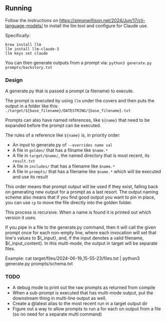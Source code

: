 ## Running

Follow the instructions on https://simonwillison.net/2024/Jun/17/cli-language-models/ to install the llm tool and configure for Claude use.

Specifically:

```
brew install llm
llm install llm-claude-3
llm keys set claude
```

You can then generate outputs from a prompt via: `python3 generate.py prompts/backstory.txt`

### Design

A generate.py that is passed a prompt (a filename) to execute.

The prompt is executed by using `llm` under the covers and then puts the output in a folder like this: `./target/${base_filename}/DATESTRING/{base_filename}.txt`

Prompts can also have named references, like `${name}` that need to be expanded before the prompt can be executed.

The rules of a reference like `${name}` is, in priority order:
- An input to generate.py of `--overrides name val`
- A file in `golden/` that has a filname like `$name.*`
- A file in `target/$name/`, the named directory that is most recent, its `result.txt`
- A file in `includes/` that has a filename like `$name.*`
- A file in `prompts/` that has a filename like `$name.*` which will be executed and use its result

This order means that prompt output will be used if they exist, falling back on generating new output for a prompt as a last resort. The output naming scheme also means that if you find good output you want to pin in place, you can use `cp` to move the file directly into the golden folder.

This process is recursive. When a name is found it is printed out which version it uses.

If you pipe in a file to the generate.py command, then it will call the given prompt once for each non-empty line, where each invocation will set that line's values to ${_input}, and, if the input denotes a valid filename, ${_input_content}. In this multi-mode, the output in target will be separate files.

Example: cat target/files/2024-06-19_15-55-23/files.txt | python3 generate.py prompts/schema.txt

### TODO
- A debug mode to print out the raw prompts as returned from compile
- When a sub-prompt is executed that has multi-mode output, put the downstream thing in multi-line output as well.
- Create a @latest alias to the most recent run in a target output dir
- Figure out a way to allow prompts to run a for each on output from a file (so no need for a separate multi command)